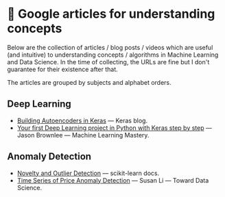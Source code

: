 # 📝 Google articles for understanding concepts

Below are the collection of articles / blog posts / videos which are useful (and intuitive) to understanding concepts / algorithms in Machine Learning and Data Science. In the time of collecting, the URLs are fine but I don't guarantee for their existence after that.

The articles are grouped by subjects and alphabet orders.


## Deep Learning

- [Building Autoencoders in Keras](https://blog.keras.io/building-autoencoders-in-keras.html) — Keras blog.
- [Your first Deep Learning project in Python with Keras step by step](https://machinelearningmastery.com/tutorial-first-neural-network-python-keras/) — Jason Brownlee — Machine Learning Mastery.


## Anomaly Detection

- [Novelty and Outlier Detection](https://scikit-learn.org/stable/modules/outlier_detection.html) — scikit-learn docs.
- [Time Series of Price Anomaly Detection](https://towardsdatascience.com/time-series-of-price-anomaly-detection-13586cd5ff46) — Susan Li — Toward Data Science.